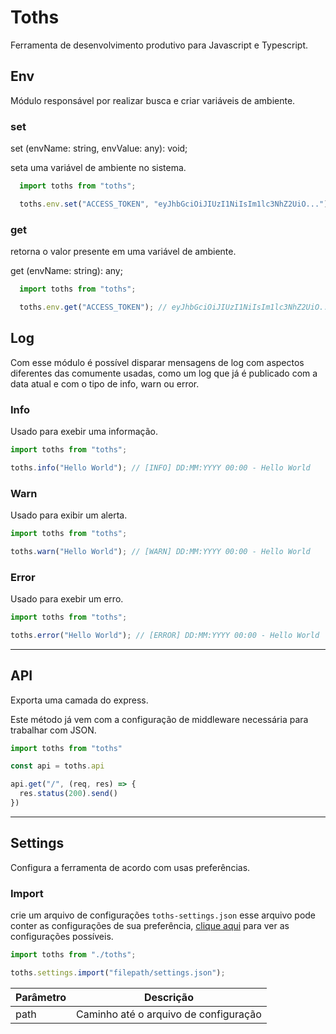 # Toths

Ferramenta de desenvolvimento produtivo para Javascript e Typescript.

## Env 

Módulo responsável por realizar busca e criar variáveis de ambiente.

### set

set (envName: string, envValue: any): void;

seta uma variável de ambiente no sistema.


```ts
  import toths from "toths";

  toths.env.set("ACCESS_TOKEN", "eyJhbGciOiJIUzI1NiIsIm1lc3NhZ2UiO...");
```

### get

retorna o valor presente em uma variável de ambiente.

get (envName: string): any;

```ts
  import toths from "toths";

  toths.env.get("ACCESS_TOKEN"); // eyJhbGciOiJIUzI1NiIsIm1lc3NhZ2UiO...
```

## Log

Com esse módulo é possível disparar mensagens de log com aspectos diferentes das comumente usadas, como um log que já é publicado com a data atual e com o tipo de info, warn ou error.

### Info

Usado para exebir uma informação.

```ts
import toths from "toths";

toths.info("Hello World"); // [INFO] DD:MM:YYYY 00:00 - Hello World
```

### Warn

Usado para exibir um alerta.

```ts
import toths from "toths";

toths.warn("Hello World"); // [WARN] DD:MM:YYYY 00:00 - Hello World
```

### Error

Usado para exebir um erro.

```ts
import toths from "toths";

toths.error("Hello World"); // [ERROR] DD:MM:YYYY 00:00 - Hello World
```
---

## API

Exporta uma camada do express.

Este método já vem com a configuração de middleware necessária para trabalhar com JSON.

```ts
import toths from "toths"

const api = toths.api

api.get("/", (req, res) => {
  res.status(200).send()
})
```

---

## Settings

Configura a ferramenta de acordo com usas preferências.

### Import

crie um arquivo de configurações ``` toths-settings.json ``` esse arquivo pode conter as configurações de sua preferência, <a href="#Settings.JSON">clique aqui</a> para ver as configurações possíveis.

<table>
  <thead>
    <tr>
      <th>Parâmetro</th>
      <th>Descrição</th>
    </tr>
  </thead>
  <tbody>
    <tr>
        <td>path</td>
        <td>Caminho até o arquivo de configuração</td>
      </tr>
  </tbody>
</trable>

```ts
import toths from "./toths";

toths.settings.import("filepath/settings.json");

```